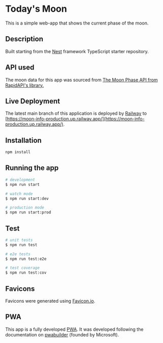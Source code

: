 # Today's Moon

This is a simple web-app that shows the current phase of the moon.

## Description

Built starting from the [Nest](https://github.com/nestjs/nest) framework TypeScript starter repository.

## API used

The moon data for this app was sourced from [The Moon Phase API from RapidAPI's
library.](https://rapidapi.com/MoonAPIcom/api/moon-phase)

## Live Deployment

The latest main branch of this application is deployed by [Railway](https://railway.app) to [https://moon-info-production.up.railway.app/](https://moon-info-production.up.railway.app/).

## Installation

```bash
npm install
```

## Running the app

```bash
# development
$ npm run start

# watch mode
$ npm run start:dev

# production mode
$ npm run start:prod
```

## Test

```bash
# unit tests
$ npm run test

# e2e tests
$ npm run test:e2e

# test coverage
$ npm run test:cov
```

## Favicons

Favicons were generated using [Favicon.io](https://favicon.io/).

## PWA

This app is a fully developed
[PWA](https://developer.mozilla.org/en-US/docs/Web/Progressive_web_apps). It was
developed following the documentation on
[pwabuilder](https://docs.pwabuilder.com/#/) (founded by Microsoft).

